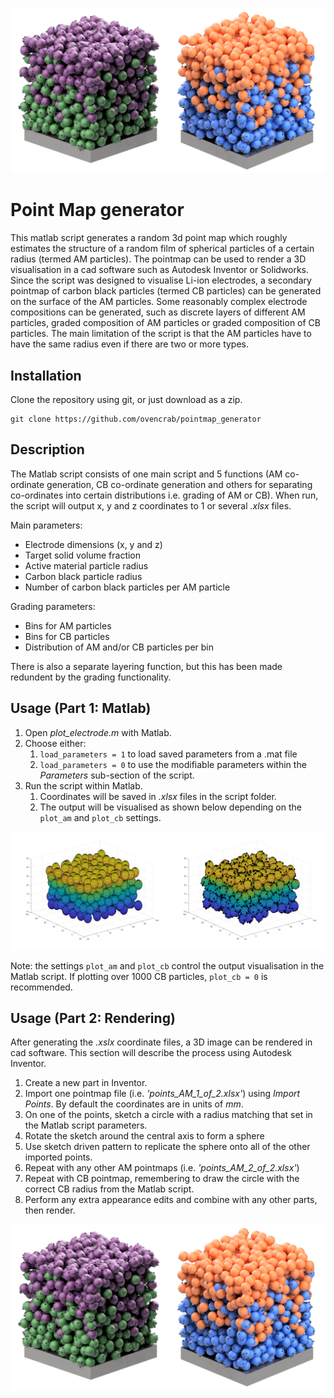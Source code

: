 ![graded_AM_and_CB](/assets/graded_AM_and_CB.png)

# Point Map generator

This matlab script generates a random 3d point map which roughly estimates the structure of a random film of spherical particles of a certain radius (termed AM particles). The pointmap can be used to render a 3D visualisation in a cad software such as Autodesk Inventor or Solidworks. Since the script was designed to visualise Li-ion electrodes, a secondary pointmap of carbon black particles (termed CB particles) can be generated on the surface of the AM particles. Some reasonably complex electrode compositions can be generated, such as discrete layers of different AM particles, graded composition of AM particles or graded composition of CB particles. The main limitation of the script is that the AM particles have to have the same radius even if there are two or more types.

## Installation

Clone the repository using git, or just download as a zip.

~~~
git clone https://github.com/ovencrab/pointmap_generator
~~~

## Description

The Matlab script consists of one main script and 5 functions (AM co-ordinate generation, CB co-ordinate generation and others for separating co-ordinates into certain distributions i.e. grading of AM or CB). ​When run, the script will output x, y and z coordinates to 1 or several *.xlsx* files.

Main parameters:​
- Electrode dimensions (x, y and z)​
- Target solid volume fraction​
- Active material particle radius​
- Carbon black particle radius
- Number of carbon black particles per AM particle​

Grading parameters:​
- Bins for AM​ particles
- Bins for CB​ particles
- Distribution of AM and/or CB particles per bin​

There is also a separate layering function, but this has been made redundent by the grading functionality.

## Usage (Part 1: Matlab)

1. Open *plot_electrode.m* with Matlab.
2. Choose either:
   1. `load_parameters = 1` to load saved parameters from a .mat file
   2. `load_parameters = 0` to use the modifiable parameters within the *Parameters* sub-section of the script.
3. Run the script within Matlab.
   1. Coordinates will be saved in *.xlsx* files in the script folder.
   2. The output will be visualised as shown below depending on the `plot_am` and `plot_cb` settings.

![point_maps_matlab](/assets/point_maps_matlab.png)

Note: the settings `plot_am` and `plot_cb` control the output visualisation in the Matlab script. If plotting over 1000 CB particles, `plot_cb = 0` is recommended.

## Usage (Part 2: Rendering)

After generating the *.xslx* coordinate files, a 3D image can be rendered in cad software. This section will describe the process using Autodesk Inventor.

1. Create a new part in Inventor.
2. Import one pointmap file (i.e. *'points_AM_1_of_2.xlsx'*) using *Import Points*. By default the coordinates are in units of *mm*.
3. On one of the points, sketch a circle with a radius matching that set in the Matlab script parameters.
4. Rotate the sketch around the central axis to form a sphere
5. Use sketch driven pattern to replicate the sphere onto all of the other imported points.
6. Repeat with any other AM pointmaps (i.e. *'points_AM_2_of_2.xlsx'*)
7. Repeat with CB pointmap, remembering to draw the circle with the correct CB radius from the Matlab script.
8. Perform any extra appearance edits and combine with any other parts, then render.

![graded_AM_and_CB](/assets/graded_AM_and_CB.png)
